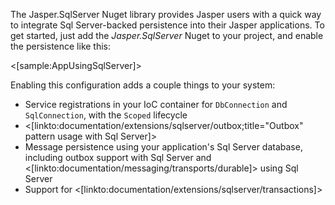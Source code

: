 <!--title:Jasper.SqlServer-->

The Jasper.SqlServer Nuget library provides Jasper users with a quick way to integrate Sql Server-backed persistence into their
Jasper applications. To get started, just add the *Jasper.SqlServer* Nuget to your project, and enable the persistence like this:

<[sample:AppUsingSqlServer]>

Enabling this configuration adds a couple things to your system:

* Service registrations in your IoC container for `DbConnection` and `SqlConnection`, with the `Scoped` lifecycle
* <[linkto:documentation/extensions/sqlserver/outbox;title="Outbox" pattern usage with Sql Server]>
* Message persistence using your application's Sql Server database, including outbox support with Sql Server and <[linkto:documentation/messaging/transports/durable]> using Sql Server
* Support for <[linkto:documentation/extensions/sqlserver/transactions]>